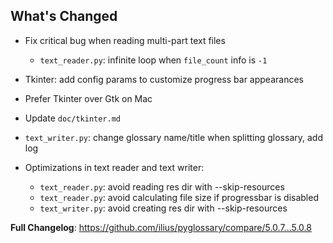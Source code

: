 ## What's Changed

- Fix critical bug when reading multi-part text files

  - `text_reader.py`: infinite loop when `file_count` info is `-1`

- Tkinter: add config params to customize progress bar appearances

- Prefer Tkinter over Gtk on Mac

- Update `doc/tkinter.md`

- `text_writer.py`: change glossary name/title when splitting glossary, add log

- Optimizations in text reader and text writer:

  - `text_reader.py`: avoid reading res dir with --skip-resources
  - `text_reader.py`: avoid calculating file size if progressbar is disabled
  - `text_writer.py`: avoid creating res dir with --skip-resources

**Full Changelog**: https://github.com/ilius/pyglossary/compare/5.0.7...5.0.8
